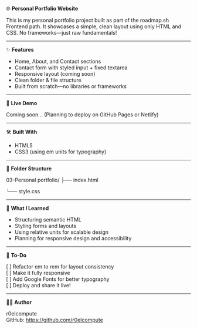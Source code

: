 🌐 **Personal Portfolio Website**

This is my personal portfolio project built as part of the roadmap.sh Frontend path.
It showcases a simple, clean layout using only HTML and CSS.
No frameworks—just raw fundamentals!

----------------------------------------------------

✨ **Features**

- Home, About, and Contact sections
- Contact form with styled input + fixed textarea
- Responsive layout (coming soon)
- Clean folder & file structure
- Built from scratch—no libraries or frameworks

----------------------------------------------------

🚀 **Live Demo**

Coming soon...
(Planning to deploy on GitHub Pages or Netlify)

----------------------------------------------------

🛠️ **Built With**

- HTML5
- CSS3 (using em units for typography)

----------------------------------------------------

📁 **Folder Structure**

03-Personal portfolio/
├── index.html

└── style.css

----------------------------------------------------

🧠 **What I Learned**

- Structuring semantic HTML
- Styling forms and layouts
- Using relative units for scalable design
- Planning for responsive design and accessibility

----------------------------------------------------

📝 **To-Do**

[ ] Refactor em to rem for layout consistency  
[ ] Make it fully responsive  
[ ] Add Google Fonts for better typography  
[ ] Deploy and share it live!

----------------------------------------------------

👨‍💻 **Author**

r0elcompute  
GitHub: https://github.com/r0elcompute